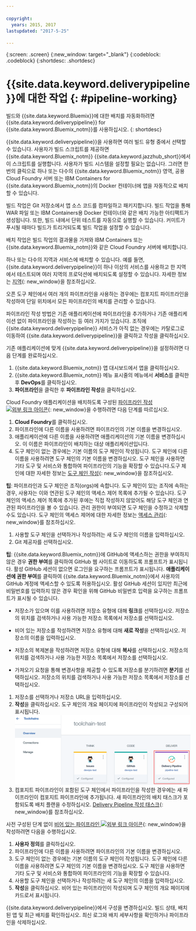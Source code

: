 ```yaml
---

copyright:
  years: 2015, 2017
lastupdated: "2017-5-25"

---
```



{:screen: .screen}
{:new_window: target="_blank"}
{:codeblock: .codeblock}
{:shortdesc: .shortdesc}

# {{site.data.keyword.deliverypipeline}}에 대한 작업 {: #pipeline-working}

빌드와 {{site.data.keyword.Bluemix}}에 대한 배치를 자동화하려면 {{site.data.keyword.deliverypipeline}} for {{site.data.keyword.Bluemix_notm}}를 사용하십시오.
{: shortdesc}

{{site.data.keyword.deliverypipeline}}을 사용하면 여러 빌드 유형 중에서 선택할 수 있습니다. 사용자가 빌드 스크립트를
		제공하면 {{site.data.keyword.Bluemix_notm}} {{site.data.keyword.jazzhub_short}}에서 이 스크립트를 실행합니다. 사용자가 빌드 시스템을 설정할
		필요는 없습니다. 그러면 한 번의 클릭으로 하나 또는 다수의 {{site.data.keyword.Bluemix_notm}} 영역, 공용 Cloud Foundry 서버 또는 IBM Containers for {{site.data.keyword.Bluemix_notm}}의 Docker 컨테이너에 앱을 자동적으로 배치할 수 있습니다. 

빌드 작업은 Git 저장소에서 앱 소스 코드를 컴파일하고 패키지합니다. 빌드 작업을 통해 WAR 파일 또는 IBM Containers용 Docker 컨테이너와 같은 배치 가능한 아티팩트가 생성됩니다. 또한, 빌드 내에서 단위 테스트를
				자동으로 실행할 수 있습니다. 커미트가 푸시될 때마다 빌드가 트리거되도록 빌드 작업을 설정할 수 있습니다.

배치 작업은 빌드 작업의 결과물을 가져와 IBM Containers 또는 {{site.data.keyword.Bluemix_notm}}와 같은 Cloud Foundry 서버에 배치합니다. 

하나 또는 다수의 지역과 서비스에 배치할 수 있습니다. 예를 들면, {{site.data.keyword.deliverypipeline}}이 하나 이상의 서비스를 사용하고 한 지역에서 테스트되며 여러 지역의 프로덕션에 배치되도록 설정할 수 있습니다. 자세한 정보는 [지역](/docs/overview/whatisbluemix.html#ov_intro_reg){: new_window}을 참조하십시오.

오픈 도구 체인에서 여러 개의 파이프라인을 사용하는 경우에는 컴포지트 파이프라인을 작성하여 단일 위치에서 모든 파이프라인의 배치를 관리할 수 있습니다. 

파이프라인 작성 방법은 기존 애플리케이션에 파이프라인을 추가하거나 기존 애플리케이션 없이 파이프라인을 작성하는 등 여러 가지가 있습니다. 조직에 {{site.data.keyword.deliverypipeline}} 서비스가 아직 없는 경우에는 카탈로그로 이동하여 {{site.data.keyword.deliverypipeline}}을 클릭하고 작성을 클릭하십시오.

기존 애플리케이션에 맞게 {{site.data.keyword.deliverypipeline}}을 설정하려면 다음 단계를 완료하십시오. 

1. {{site.data.keyword.Bluemix_notm}} 앱 대시보드에서 앱을 클릭하십시오.
1. {{site.data.keyword.Bluemix_notm}} 메뉴 표시줄의 메뉴에서 **서비스**를 클릭한 후 **DevOps**를 클릭하십시오.
1. **파이프라인**을 클릭한 후 **파이프라인 작성**을 클릭하십시오.

Cloud Foundry 애플리케이션을 배치하도록 구성된 [파이프라인 작성 ![외부 링크 아이콘](../../icons/launch-glyph.svg "외부 링크 아이콘")](https://console.bluemix.net/devops/pipelines/dashboard/create){: new_window}을 수행하려면 다음 단계를 따르십시오. 

1. **Cloud Foundry**를 클릭하십시오.
1. 파이프라인에 다른 이름을 사용하려면 파이프라인의 기본 이름을 변경하십시오. 
1. 애플리케이션에 다른 이름을 사용하려면 애플리케이션의 기본 이름을 변경하십시오. 이 이름은 파이프라인이 배치하는 대상 애플리케이션입니다.
1. 도구 체인이 없는 경우에는 기본 이름의 도구 체인이 작성됩니다. 도구 체인에 다른 이름을 사용하려면 도구 체인의 기본 이름을 변경하십시오. 도구 체인을 사용하면 기타 도구 및 서비스와 통합하여 파이프라인의 기능을 확장할 수 있습니다.도구 체인에 대한 자세한 정보는 [도구 체인 작성](/docs/services/ContinuousDelivery/toolchains_working.html){: new_window}을 참조하십시오. 

 **팁**: 파이프라인과 도구 체인은 조직(orgs)에 속합니다. 도구 체인이 있는 조직에 속하는 경우, 사용자는 이와 연관된 도구 체인의 액세스 제어 목록에 추가될 수 있습니다. 도구 체인의 액세스 제어 목록에 추가된 후에는 직접 작성하지 않았어도 해당 도구 체인과 연관된 파이프라인을 볼 수 있습니다. 관리 권한이 부여되면 도구 체인을 수정하고 삭제할 수도 있습니다. 도구 체인의 액세스 제어에 대한 자세한 정보는 [액세스 관리](/docs/services/ContinuousDelivery/toolchains_using.html#managing_access){: new_window}를 참조하십시오. 

1. 사용할 도구 체인을 선택하거나 작성하려는 새 도구 체인의 이름을 입력하십시오.
1. Git 제공자를 선택하십시오. 

 **팁**: {{site.data.keyword.Bluemix_notm}}에 GitHub에 액세스하는 권한을 부여하지 않은 경우 **권한 부여**를 클릭하여 GitHub 웹 사이트로 이동하도록 프롬프트가 표시됩니다. 활성 GitHub 세션이 없으면 로그인을 요구하는 프롬프트가 표시됩니다. **애플리케이션에 권한 부여**를 클릭하여 {{site.data.keyword.Bluemix_notm}}에서 사용자의 GitHub 계정에 액세스할 수 있도록 허용하십시오. 활성 GitHub 세션이 있지만 최근에 비밀번호를 입력하지 않은 경우 확인을 위해 GitHub 비밀번호 입력을 요구하는 프롬프트가 표시될 수 있습니다. 

   * 저장소가 있으며 이를 사용하려면 저장소 유형에 대해 **링크**를 선택하십시오. 저장소의 위치를 검색하거나 사용 가능한 저장소 목록에서 저장소를 선택하십시오.

   * 비어 있는 저장소를 작성하려면 저장소 유형에 대해 **새로 작성**을 선택하십시오. 저장소의 이름을 입력하십시오.

   * 저장소의 복제본을 작성하려면 저장소 유형에 대해 **복사**를 선택하십시오. 저장소의 위치를 검색하거나 사용 가능한 저장소 목록에서 저장소를 선택하십시오.

   * 가져오기 요청을 통해 변경사항을 제공할 수 있도록 저장소를 분기하려면 **분기**를 선택하십시오. 저장소의 위치를 검색하거나 사용 가능한 저장소 목록에서 저장소를 선택하십시오.

1. 저장소를 선택하거나 저장소 URL을 입력하십시오. 
1. **작성**을 클릭하십시오.  도구 체인의 개요 페이지에 파이프라인이 작성되고 구성되어 표시됩니다.
 ![파이프라인 카드](images/cd_pipeline.png)
1. 컴포지트 파이프라인이 포함된 도구 체인에서 파이프라인을 작성한 경우에는 새 파이프라인이 컴포지트 파이프라인에 추가됩니다. 새 파이프라인의 배치 태스크가 포함되도록 배치 플랜을 수정하십시오. [Delivery Pipeline 작성 태스크](/docs/services/ContinuousDelivery/pipeline_deployment_plan.html#tasks_pipelineCD){: new_window}를 참조하십시오. 

사전 구성된 단계 없이 [비어 있는 파이프라인 ![외부 링크 아이콘](../../icons/launch-glyph.svg "외부 링크 아이콘")](https://console.bluemix.net/devops/pipelines/dashboard/create){: new_window}을 작성하려면 다음을 수행하십시오. 

1. **사용자 정의**를 클릭하십시오.
1. 파이프라인에 다른 이름을 사용하려면 파이프라인의 기본 이름을 변경하십시오. 
1. 도구 체인이 없는 경우에는 기본 이름의 도구 체인이 작성됩니다. 도구 체인에 다른 이름을 사용하려면 도구 체인의 기본 이름을 변경하십시오. 도구 체인을 사용하면 기타 도구 및 서비스와 통합하여 파이프라인의 기능을 확장할 수 있습니다.
1. 사용할 도구 체인을 선택하거나 작성하려는 새 도구 체인의 이름을 입력하십시오.
1. **작성**을 클릭하십시오. 비어 있는 파이프라인이 작성되며 도구 체인의 개요 페이지에 카드로서 표시됩니다. 

{{site.data.keyword.deliverypipeline}}에서 구성을 변경하십시오. 빌드 상태, 배치된 앱 및 최근 배치를 확인하십시오. 최신 로그와 배치 세부사항을 확인하거나 파이프라인을 삭제하십시오. 
